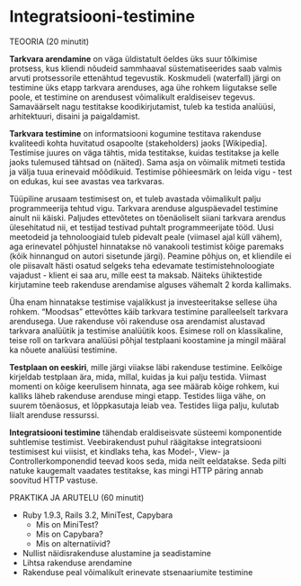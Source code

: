 Integratsiooni-testimine
========================

TEOORIA (20 minutit)

__Tarkvara arendamine__ on väga üldistatult öeldes üks suur tõlkimise protsess, kus kliendi nõudeid sammhaaval süstematiseerides saab valmis arvuti protsessorile ettenähtud tegevustik. Koskmudeli (waterfall) järgi on testimine üks etapp tarkvara arenduses, aga ühe rohkem liigutakse selle poole, et testimine on arendusest võimalikult eraldiseisev tegevus. Samaväärselt nagu testitakse koodikirjutamist, tuleb ka testida analüüsi, arhitektuuri, disaini ja paigaldamist.

__Tarkvara testimine__ on informatsiooni kogumine testitava rakenduse kvaliteedi kohta huvitatud osapoolte (stakeholders) jaoks [Wikipedia]. Testimise juures on väga tähtis, mida testitakse, kuidas testitakse ja kelle jaoks tulemused tähtsad on (näited). Sama asja on võimalik mitmeti testida ja välja tuua erinevaid mõõdikuid. Testimise põhieesmärk on leida vigu - test on edukas, kui see avastas vea tarkvaras.

Tüüpiline arusaam testimisest on, et tuleb avastada võimalikult palju programmeerija tehtud vigu. Tarkvara arenduse alguspäevadel testimine ainult nii käiski. Paljudes ettevõtetes on tõenäoliselt siiani tarkvara arendus ülesehitatud nii, et testijad testivad puhtalt programmeerijate tööd. Uusi meetodeid ja tehnoloogiaid tuleb pidevalt peale (viimasel ajal küll vähem), aga erinevatel põhjustel hinnatakse nö vanakooli testimist kõige paremaks (kõik hinnangud on autori sisetunde järgi). Peamine põhjus on, et kliendile ei ole piisavalt hästi osatud selgeks teha edevamate testimistehnoloogiate vajadust - klient ei saa aru, mille eest ta maksab. Näiteks ühiktestide kirjutamine teeb rakenduse arendamise alguses vähemalt 2 korda kallimaks.

Üha enam hinnatakse testimise vajalikkust ja investeeritakse sellese üha rohkem. “Moodsas” ettevõttes käib tarkvara testimine paralleelselt tarkvara arendusega. Uue rakenduse või rakenduse osa arendamist alustavad tarkvara analüütik ja testimise analüütik koos. Esimese roll on klassikaline, teise roll on tarkvara analüüsi põhjal testplaani koostamine ja mingil määral ka nõuete analüüsi testimine.

__Testplaan on eeskiri__, mille järgi viiakse läbi rakenduse testimine. Eelkõige kirjeldab testplaan ära, mida, millal, kuidas ja kui palju testida. Viimast momenti on kõige keerulisem hinnata, aga see määrab kõige rohkem, kui kalliks läheb rakenduse arenduse mingi etapp. Testides liiga vähe, on suurem tõenäosus, et lõppkasutaja leiab vea. Testides liiga palju, kulutab liialt arenduse ressurssi.


__Integratsiooni testimine__ tähendab eraldiseisvate süsteemi komponentide suhtlemise testimist. Veebirakendust puhul räägitakse integratsiooni testimisest kui viisist, et kindlaks teha, kas Model-, View- ja Controllerkomponendid teevad koos seda, mida neilt eeldatakse. Seda pilti natuke kaugemalt vaadates testitakse, kas mingi HTTP päring annab soovitud HTTP vastuse.

PRAKTIKA JA ARUTELU (60 minutit)

* Ruby 1.9.3, Rails 3.2, MiniTest, Capybara
  * Mis on MiniTest?
  * Mis on Capybara?
  * Mis on alternatiivid?
* Nullist näidisrakenduse alustamine ja seadistamine
* Lihtsa rakenduse arendamine
* Rakenduse peal võimalikult erinevate stsenaariumite testimine

